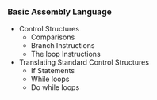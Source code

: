 ### Basic Assembly Language

- Control Structures
  - Comparisons
  - Branch Instructions
  - The loop Instructions
- Translating Standard Control Structures
  - If Statements
  - While loops
  - Do while loops

